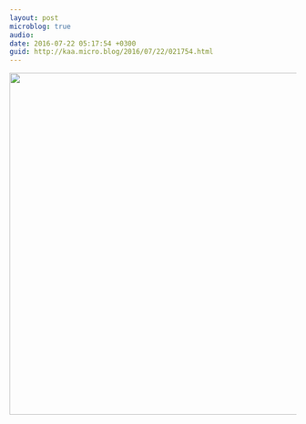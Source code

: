```yaml
---
layout: post
microblog: true
audio: 
date: 2016-07-22 05:17:54 +0300
guid: http://kaa.micro.blog/2016/07/22/021754.html
---
```



<img src="http://www.kaa.bz/uploads/2018/47bbb5b62d.jpg" width="600" height="600" />
